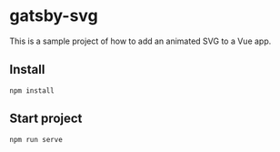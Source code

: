 # gatsby-svg

This is a sample project of how to add an animated SVG to a Vue app.

## Install

`npm install`

## Start project

`npm run serve`
